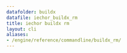 ```yaml
---
datafolder: buildx
datafile: iechor_buildx_rm
title: iechor buildx rm
layout: cli
aliases:
- /engine/reference/commandline/buildx_rm/
---
```


<!--
This page is automatically generated from iEchor's source code. If you want to
suggest a change to the text that appears here, open a ticket or pull request
in the source repository on GitHub:

https://github.com/iechor/buildx
-->
